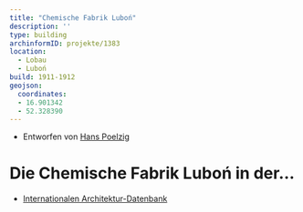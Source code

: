 ```yaml
---
title: "Chemische Fabrik Luboń"
description: ''
type: building
archinformID: projekte/1383
location:
  - Lobau
  - Luboń
build: 1911-1912
geojson:
  coordinates:
  - 16.901342
  - 52.328390
---
```


* Entworfen von [Hans Poelzig](/tags/Hans-Poelzig)

# Die Chemische Fabrik Luboń in der...
* [Internationalen Architektur-Datenbank](https://deu.archinform.net/projekte/1383.htm)
